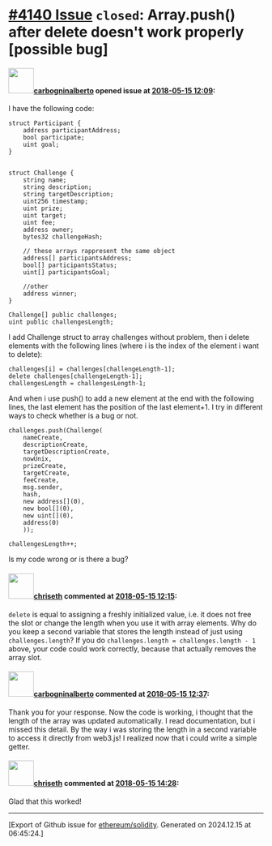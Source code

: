 # [\#4140 Issue](https://github.com/ethereum/solidity/issues/4140) `closed`: Array.push() after delete doesn't work properly [possible bug]

#### <img src="https://avatars.githubusercontent.com/u/17618905?u=de6a39a3890d53984a2d9ebdc4ce1553169d19ec&v=4" width="50">[carbogninalberto](https://github.com/carbogninalberto) opened issue at [2018-05-15 12:09](https://github.com/ethereum/solidity/issues/4140):

I have the following code:
``` solidity
struct Participant {
	address participantAddress;
	bool participate;
	uint goal;
}


struct Challenge {
	string name;
	string description;
	string targetDescription;
	uint256 timestamp;
	uint prize;
	uint target;
	uint fee;
	address owner;
	bytes32 challengeHash;

	// these arrays rappresent the same object
	address[] participantsAddress;
	bool[] participantsStatus;
	uint[] participantsGoal;

	//other
	address winner;
}

Challenge[] public challenges;
uint public challengesLength;
```
I add Challenge struct to array challenges without problem, then i delete elements with the following lines (where i is the index of the element i want to delete):
```solidity
challenges[i] = challenges[challengeLength-1];
delete challenges[challengeLength-1];
challengesLength = challengesLength-1;
```
And when i use push() to add a new element at the end with the following lines, the last element has the position of the last element+1. I try in different ways to check whether is a bug or not.
```solidity
challenges.push(Challenge(
	nameCreate,
	descriptionCreate,
	targetDescriptionCreate,
	nowUnix,
	prizeCreate,
	targetCreate,
	feeCreate,
	msg.sender,
	hash,
	new address[](0),
	new bool[](0),
	new uint[](0),
	address(0)
	));

challengesLength++;
```
Is my code wrong or is there a bug?

#### <img src="https://avatars.githubusercontent.com/u/9073706?v=4" width="50">[chriseth](https://github.com/chriseth) commented at [2018-05-15 12:15](https://github.com/ethereum/solidity/issues/4140#issuecomment-389145279):

`delete` is equal to assigning a freshly initialized value, i.e. it does not free the slot or change the length when you use it with array elements. Why do you keep a second variable that stores the length instead of just using `challenges.length`? If you do `challenges.length = challenges.length - 1` above, your code could work correctly, because that actually removes the array slot.

#### <img src="https://avatars.githubusercontent.com/u/17618905?u=de6a39a3890d53984a2d9ebdc4ce1553169d19ec&v=4" width="50">[carbogninalberto](https://github.com/carbogninalberto) commented at [2018-05-15 12:37](https://github.com/ethereum/solidity/issues/4140#issuecomment-389151090):

Thank you for your response.
Now the code is working, i thought that the length of the array was updated automatically. I read documentation, but i missed this detail.
By the way i was storing the length in a second variable to access it directly from web3.js! 
I realized now that i could write a simple getter.

#### <img src="https://avatars.githubusercontent.com/u/9073706?v=4" width="50">[chriseth](https://github.com/chriseth) commented at [2018-05-15 14:28](https://github.com/ethereum/solidity/issues/4140#issuecomment-389187531):

Glad that this worked!


-------------------------------------------------------------------------------



[Export of Github issue for [ethereum/solidity](https://github.com/ethereum/solidity). Generated on 2024.12.15 at 06:45:24.]
